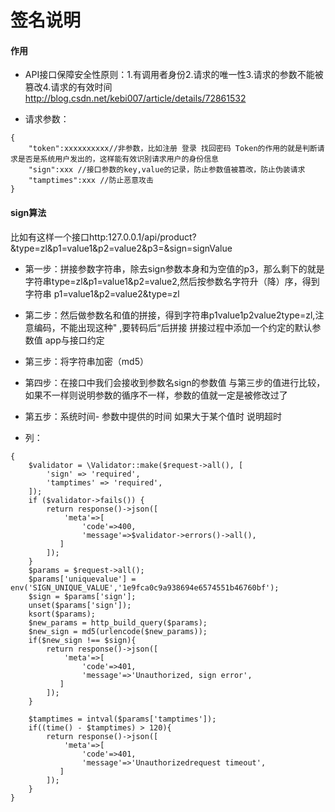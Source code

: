 # 签名说明
 
#### 作用 
- API接口保障安全性原则：1.有调用者身份2.请求的唯一性3.请求的参数不能被篡改4.请求的有效时间 http://blog.csdn.net/kebi007/article/details/72861532

- 请求参数：
 
```
{ 
    "token":xxxxxxxxxx//非参数，比如注册 登录 找回密码 Token的作用的就是判断请求是否是系统用户发出的，这样能有效识别请求用户的身份信息
    "sign":xxx //接口参数的key,value的记录，防止参数值被篡改，防止伪装请求 
    "tamptimes":xxx //防止恶意攻击
}
```
#### sign算法
比如有这样一个接口http:127.0.0.1/api/product?&type=zl&p1=value1&p2=value2&p3=&sign=signValue
- 第一步：拼接参数字符串，除去sign参数本身和为空值的p3，那么剩下的就是字符串type=zl&p1=value1&p2=value2,然后按参数名字符升（降）序，得到字符串 p1=value1&p2=value2&type=zl
- 第二步：然后做参数名和值的拼接，得到字符串p1value1p2value2type=zl,注意编码，不能出现这种&quot; ,要转码后“后拼接 拼接过程中添加一个约定的默认参数值 app与接口约定
- 第三步：将字符串加密（md5）
- 第四步：在接口中我们会接收到参数名sign的参数值 与第三步的值进行比较，如果不一样则说明参数的循序不一样，参数的值就一定是被修改过了
- 第五步：系统时间- 参数中提供的时间 如果大于某个值时  说明超时

- 列：

```
{
	$validator = \Validator::make($request->all(), [
        'sign' => 'required',
        'tamptimes' => 'required', 
    ]);
    if ($validator->fails()) {
    	return response()->json([
            'meta'=>[
                'code'=>400,
                'message'=>$validator->errors()->all(),
           ]
        ]);  
    }
	$params = $request->all();
	$params['uniquevalue'] = env('SIGN_UNIQUE_VALUE','1e9fca0c9a938694e6574551b46760bf');
	$sign = $params['sign'];
	unset($params['sign']); 
	ksort($params); 
	$new_params = http_build_query($params); 
	$new_sign = md5(urlencode($new_params)); 
	if($new_sign !== $sign){
		return response()->json([
            'meta'=>[
                'code'=>401,
                'message'=>'Unauthorized, sign error',
           ]
        ]); 
	}
	
	$tamptimes = intval($params['tamptimes']); 
	if((time() - $tamptimes) > 120){
		return response()->json([
            'meta'=>[
                'code'=>401,
                'message'=>'Unauthorizedrequest timeout',
           ]
        ]); 
	}  
}


```